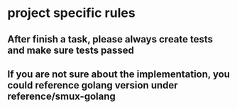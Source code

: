 # project specific rules

## After finish a task, please always create tests and make sure tests passed

## If you are not sure about the implementation, you could reference golang version under reference/smux-golang
